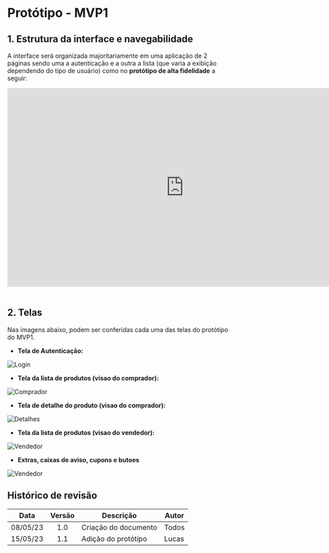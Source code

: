 # Protótipo - MVP1


## 1. Estrutura da interface e navegabilidade
A interface será organizada majoritariamente em uma aplicação de 2 páginas sendo uma a autenticação e a outra a lista (que varia a exibição dependendo do tipo de usuário) como no **protótipo de alta fidelidade** a seguir:

<iframe style="border: 1px solid rgba(0, 0, 0, 0.1);" width="800" height="450" src="https://www.figma.com/embed?embed_host=share&url=https%3A%2F%2Fwww.figma.com%2Ffile%2FSrCHumXakUcAOKZ8Yhezar%2FVenci-Na-Promo%3Ftype%3Ddesign%26node-id%3D0%253A1%26t%3DOgrpqLdkan9qfJ6d-1" allowfullscreen></iframe>

<br>
<br>

## 2. Telas

Nas imagens abaixo, podem ser conferidas cada uma das telas do protótipo do MVP1.

- **Tela de Autenticação:** 

![Login](https://raw.githubusercontent.com/mdsreq-fga-unb/2023.1-VenciNaPromo/main/ghpages/assets/images/documentacao/prototipo/login.png)

- **Tela da lista de produtos (visao do comprador):** 

![Comprador](https://raw.githubusercontent.com/mdsreq-fga-unb/2023.1-VenciNaPromo/main/ghpages/assets/images/documentacao/prototipo/descricao.png)

- **Tela de detalhe do produto (visao do comprador):** 

![Detalhes](https://raw.githubusercontent.com/mdsreq-fga-unb/2023.1-VenciNaPromo/main/ghpages/assets/images/documentacao/prototipo/focaproduto.png)

- **Tela da lista de produtos (visao do vendedor):** 

![Vendedor](https://raw.githubusercontent.com/mdsreq-fga-unb/2023.1-VenciNaPromo/main/ghpages/assets/images/documentacao/prototipo/vendedorlista.png)

- **Extras, caixas de aviso, cupons e butoes** 

![Vendedor](https://raw.githubusercontent.com/mdsreq-fga-unb/2023.1-VenciNaPromo/main/ghpages/assets/images/documentacao/prototipo/misc.png)


## Histórico de revisão
|   Data   | Versão | Descrição            | Autor   |
| :------: | :----: | -------------------- | ------- |
| 08/05/23 |  1.0   | Criação do documento | Todos   |
| 15/05/23 |  1.1   | Adição do protótipo  | Lucas   |
